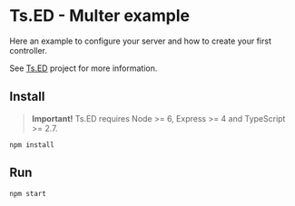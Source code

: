 # Ts.ED - Multer example

Here an example to configure your server and how to create your first controller.

See [Ts.ED](https://tsed.io) project for more information.

## Install

> **Important!** Ts.ED requires Node >= 6, Express >= 4 and TypeScript >= 2.7.

```batch
npm install
```

## Run

```
npm start
```
